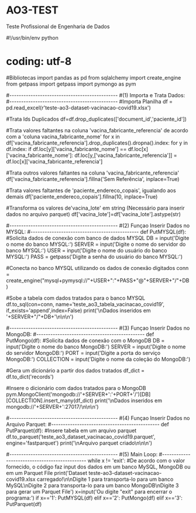 # AO3-TEST
Teste Profissional de Engenharia de Dados

#!/usr/bin/env python
# coding: utf-8

#Bibliotecas
import pandas as pd
from sqlalchemy import create_engine
from getpass import getpass
import pymongo as pym

#----------------------------------------------
#(1) Importa e Trata Dados:
#----------------------------------------------
#Importa Planilha
df = pd.read_excel(r'teste-ao3-dataset-vacinacao-covid19.xlsx')

#Trata Ids Duplicados
df=df.drop_duplicates(['document_id','paciente_id'])

#Trata valores faltantes na coluna 'vacina_fabricante_referencia' de acordo com a 'coluna vacina_fabricante_nome'
for x in df['vacina_fabricante_referencia'].drop_duplicates().dropna().index:
    for y in df.index:
        if df.loc[y]['vacina_fabricante_nome'] == df.loc[x]['vacina_fabricante_nome']:
            df.loc[y,['vacina_fabricante_referencia']] = df.loc[x]['vacina_fabricante_referencia']

#Trata outros valores faltantes na coluna 'vacina_fabricante_referencia'
df['vacina_fabricante_referencia'].fillna('Sem Referência', inplace=True)

#Trata valores faltantes de 'paciente_endereco_copais', igualando aos demais
df['paciente_endereco_copais'].fillna(10, inplace=True)

#Transforma os valores de'vacina_lote' em string (Necessário para inserir dados no arquivo parquet)
df['vacina_lote']=df['vacina_lote'].astype(str)




#----------------------------------------------
#(2) Funçao Inserir Dados no MYSQL:
#----------------------------------------------
def PutMYSQL(df):
#Solicita dados de conexão com banco de dados MYSQL
    DB = input('Digite o nome do banco MYSQL:')
    SERVER = input('Digite o nome do servidor do banco MYSQL:')
    USER = input('Digite o nome do usuário do banco MYSQL:')
    PASS = getpass('Digite a senha do usuário do banco MYSQL:')
    
#Conecta no banco MYSQL utilizando os dados de conexão digitados
    conn = create_engine("mysql+pymysql://"+USER+":"+PASS+"@"+SERVER+"/"+DB)
    
#Sobe a tabela com dados tratados para o banco MYSQL
    df.to_sql(con=conn, name='teste_ao3_tabela_vacinacao_covid19', if_exists='append',index=False)
    print('\nDados inseridos em '+SERVER+"/"+DB+'\n\n\n')

    
    
#----------------------------------------------
#(3) Funçao Inserir Dados no MongoDB:
#----------------------------------------------
def PutMongo(df):
#Solicita dados de conexão com o MongoDB
    DB = input('Digite o nome do banco MongoDB:')
    SERVER = input('Digite o nome do servidor MongoDB:')
    PORT = input('Digite a porta do serviço MongoDB:')
    COLLECTION = input('Digite o nome da coleção do MongoDB:')
    
#Gera um dicionário a partir dos dados tratados
    df_dict = df.to_dict('records')

#Insere o dicionário com dados tratados para o MongoDB
    pym.MongoClient('mongodb://'+SERVER+':'+PORT+'/')[DB][COLLECTION].insert_many(df_dict)
    print('\nDados inseridos em mongodb://'+SERVER+':27017/\n\n\n')


    
    
#----------------------------------------------
#(4) Funçao Inserir Dados no Arquivo Parquet:
#----------------------------------------------
def PutParquet(df):
#Insere tabela em um arquivo parquet
    df.to_parquet('teste_ao3_dataset_vacinacao_covid19.parquet', engine='fastparquet')
    print('\nArquivo parquet criado\n\n\n')

    
    

#----------------------------------------------
#(5) Main Loop:
#----------------------------------------------
while x != 'exit':
#De acordo com o valor fornecido, o código faz input dos dados em um banco MySQL, MongoDB ou em um Parquet File
    print('Dataset teste-ao3-dataset-vacinacao-covid19.xlsx carregado!\n\nDigite 1 para transporta-lo para um banco MySQL\nDigite 2 para transporta-lo para um banco MongoDB\nDigite 3 para gerar um Parquet File')
    x=input('Ou digite "exit" para encerrar o programa:')
    if x=='1':
        PutMYSQL(df)
    elif x=='2':
        PutMongo(df)
    elif x=='3':
        PutParquet(df)
